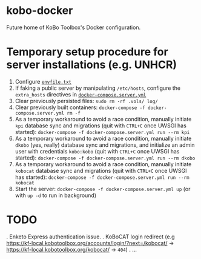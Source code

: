 # kobo-docker
Future home of KoBo Toolbox's Docker configuration.

# Temporary setup procedure for server installations (e.g. UNHCR)
1. Configure [`envfile.txt`](./envfile.txt)
2. If faking a public server by manipulating `/etc/hosts`, configure the `extra_hosts` directives in [`docker-compose.server.yml`](./docker-compose.server.yml)
3. Clear previously persisted files: `sudo rm -rf .vols/ log/`
4. Clear previously built containers: `docker-compose -f docker-compose.server.yml rm -f`
5. As a temporary workaround to avoid a race condition, manually initiate `kpi` database sync and migrations (quit with `CTRL+C` once UWSGI has started): `docker-compose -f docker-compose.server.yml run --rm kpi`
6. As a temporary workaround to avoid a race condition, manually initiate `dkobo` (yes, really) database sync and migrations, and initialize an admin user with credentials `kobo:kobo` (quit with `CTRL+C` once UWSGI has started): `docker-compose -f docker-compose.server.yml run --rm dkobo`
7. As a temporary workaround to avoid a race condition, manually initiate `kobocat` database sync and migrations (quit with `CTRL+C` once UWSGI has started): `docker-compose -f docker-compose.server.yml run --rm kobocat`
8. Start the server: `docker-compose -f docker-compose.server.yml up` (or with `up -d` to run in background)

# TODO
. Enketo Express authentication issue.
. KoBoCAT login redirect (e.g https://kf-local.kobotoolbox.org/accounts/login/?next=/kobocat/ -> https://kf-local.kobotoolbox.org/kobocat/ -> `404`)
. ...
